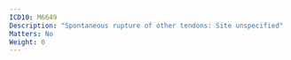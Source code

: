 ```yaml
---
ICD10: M6649
Description: "Spontaneous rupture of other tendons: Site unspecified"
Matters: No
Weight: 0
---
```


